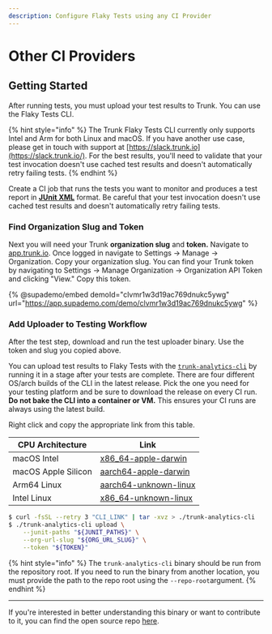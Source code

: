 ```yaml
---
description: Configure Flaky Tests using any CI Provider
---
```


# Other CI Providers

## Getting Started

After running tests, you must upload your test results to Trunk. You can use the Flaky Tests CLI.

{% hint style="info" %}
The Trunk Flaky Tests CLI currently only supports Intel and Arm for both Linux and macOS. If you have another use case, please get in touch with support at [https://slack.trunk.io](https://slack.trunk.io/). For the best results, you'll need to validate that your test invocation doesn't use cached test results and doesn't automatically retry failing tests.
{% endhint %}

Create a CI job that runs the tests you want to monitor and produces a test report in [**JUnit XML**](https://github.com/testmoapp/junitxml) format. Be careful that your test invocation doesn't use cached test results and doesn't automatically retry failing tests.

### Find Organization Slug and Token

Next you will need your Trunk **organization slug** and **token.** Navigate to [app.trunk.io](http://app.trunk.io). Once logged in navigate to Settings -> Manage -> Organization. Copy your organization slug. You can find your Trunk token by navigating to Settings → Manage Organization → Organization API Token and clicking "View." Copy this token.

{% @supademo/embed demoId="clvmr1w3d19ac769dnukc5ywg" url="https://app.supademo.com/demo/clvmr1w3d19ac769dnukc5ywg" %}

### Add Uploader to Testing Workflow

After the test step, download and run the test uploader binary. Use the token and slug you copied above.

You can upload test results to Flaky Tests with the [`trunk-analytics-cli`](https://github.com/trunk-io/analytics-cli) by running
it in a stage after your tests are complete. There are four different OS/arch builds of the CLI in the latest release. Pick the
one you need for your testing platform and be sure to download the release on every CI run. **Do not bake the CLI into a
container or VM.** This ensures your CI runs are always using the latest build.

Right click and copy the appropriate link from this table.

| CPU Architecture    | Link                                                                                                                                              |
| ------------------- | ------------------------------------------------------------------------------------------------------------------------------------------------- |
| macOS Intel         | [x86\_64-apple-darwin](https://github.com/trunk-io/analytics-cli/releases/latest/download/trunk-analytics-cli-x86\_64-apple-darwin.tar.gz)        |
| macOS Apple Silicon | [aarch64-apple-darwin](https://github.com/trunk-io/analytics-cli/releases/latest/download/trunk-analytics-cli-aarch64-apple-darwin.tar.gz)        |
| Arm64 Linux         | [aarch64-unknown-linux](https://github.com/trunk-io/analytics-cli/releases/latest/download/trunk-analytics-cli-aarch64-unknown-linux.tar.gz) |
| Intel Linux         | [x86\_64-unknown-linux](https://github.com/trunk-io/analytics-cli/releases/latest/download/trunk-analytics-cli-x86\_64-unknown-linux.tar.gz) |

```bash
$ curl -fsSL --retry 3 "CLI_LINK" | tar -xvz > ./trunk-analytics-cli
$ ./trunk-analytics-cli upload \
    --junit-paths "${JUNIT_PATHS}" \
    --org-url-slug "${ORG_URL_SLUG}" \
    --token "${TOKEN}"
```

{% hint style="info" %}
The `trunk-analytics-cli` binary should be run from the repository root. If you need to run the binary from another location, you must provide the path to the repo root using the `--repo-root`argument.
{% endhint %}

***

If you're interested in better understanding this binary or want to contribute to it, you can find the open source repo [here](https://github.com/trunk-io/analytics-cli).
